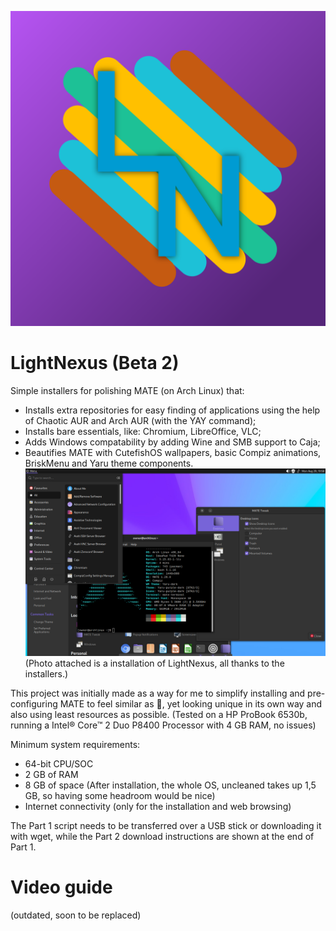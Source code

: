 ![Logo](https://github.com/thelegendaryboy64/LightNexus/blob/main/images/lightnexus.png?raw=true)
# LightNexus (Beta 2)
Simple installers for polishing MATE (on Arch Linux) that:
 - Installs extra repositories for easy finding of applications using the help of Chaotic AUR and Arch AUR (with the YAY command);
 - Installs bare essentials, like: Chromium, LibreOffice, VLC;
 - Adds Windows compatability by adding Wine and SMB support to Caja;
 - Beautifies MATE with CutefishOS wallpapers, basic Compiz animations, BriskMenu and Yaru theme components.
![Screenshot of a installation of LightNexus, all thanks to the installers.](https://github.com/thelegendaryboy64/LightNexus/blob/main/images/vmware_9AxL9veAFS.png?raw=true)
(Photo attached is a installation of LightNexus, all thanks to the installers.)

This project was initially made as a way for me to simplify installing and pre-configuring MATE to feel similar as 🍎, yet looking unique in its own way and also using least resources as possible. (Tested on a HP ProBook 6530b, running a Intel® Core™ 2 Duo P8400 Processor with 4 GB RAM, no issues)

Minimum system requirements:
 - 64-bit CPU/SOC
 - 2 GB of RAM
 - 8 GB of space (After installation, the whole OS, uncleaned takes up 1,5 GB, so having some headroom would be nice)
 - Internet connectivity (only for the installation and web browsing)

The Part 1 script needs to be transferred over a USB stick or downloading it with wget, while the Part 2 download instructions are shown at the end of Part 1.

# Video guide
(outdated, soon to be replaced)
